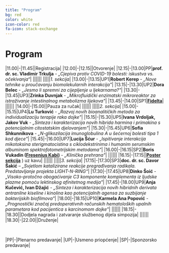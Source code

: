 ```yaml
---
title: "Program"
bg: red
color: white
icon-color: red
fa-icon: stack-exchange
---
```




# Program

|11.00|-|11.45||Registracija|
|12.00|-|12.15||Otvorenje|
|12.15|-|13.00|PP|**prof. dr. sc. Vladimir Trkulja** - *„Cjepiva protiv COVID-19 bolesti: iskustva vs. očekivanja“*|
||||||
|||||*1. sekcija*|
|13.00|-|13.15|UP1|**Robert Kerep** - *„Nove tehnike u proučavanju biomolekularnih interakcija"*|
|13.15|-|13.30|UP2|**Dora Belec** - *„Jesmo li spremni za cijepljenje u ljekarnama?"*|
|13.30|-|13.45|UP3|**Zrinka Duvnjak** - *„Mikrofluidički enzimatski mikroreaktor za istraživanje intestinalnog metabolizma lijekova"*|
|13.45|-|14.00|SP1|**[Fidelta](https://www.fidelta.eu/)**|
||||||
|14.00|-|15.00||Pauza za ručak|
||||||
|||||*2. sekcija*|
|15.00|-|15.15|UP4|**Lu Turković** - *„Razvoj novih bioanalitičkih metoda za individualizaciju terapije raka dojke"*|
|15.15|-|15.30|UP5|**Ivana Vrdoljak, Jakov Vuk** - *„Sinteza i karakterizacija novih hibrida harmina i primakina s potencijalnim citostatskim djelovanjem"*|
|15.30|-|15.45|UP6|**Sofia Shkunnikova** - *„N-glikozilacija imunoglobulina A u šećernoj bolesti tipa 1 kod djece"*|
|15.45|-|16.00|UP7|**Lucija Šćur** - *„Ispitivanje interakcija mikotoksina sterigmatocistina s ciklodekstrinima i humanim serumskim albuminom spektrofotometrijskim metodama"*|
|16.00|-|16.15|SP2|**Boris Vukadin ([Fresenius Kabi](https://www.fresenius-kabi.com/hr/))** - *„Klinička prehrana"*|
||||||
|16.15|-|17.15||[**Poster sekcija**](poster_sekcija.html)
) uz kavu|
||||||
|||||*3. sekcija*|
|17.15|-|17.30|SP3|**doc. dr. sc. Davor Šakić** – *„Svjetlom katalizirane reakcije pregrađivanja radikala. Predstavljanje projekta LIGHT-N-RING“*|
|17.30|-|17.45|UP8|**Dinko Šoić** - *„Visoko-protočno obogaćivanje C3 komponente komplementa iz ljudske plazme pomoću lektinskog afinitetnog medija"*|
|17.45|-|18.00|UP9|**Anja Kučević, Ivan Džajić** - *„Sinteza i karakterizacija novih hibridnih derivata antranilne kiseline i kinolina kao potencijalnih agensa za suzbijanje bakterijskih biofilmova"*|
|18.00|-|18.15|UP10|**Karmela Ana Popović** - *„Prognostički značaj predoperativnih računskih hematoloških upalnih parametara kod pacijentica s karcinomom dojke"*|
||||||
|18.15|-|18.30||Dodjela nagrada i zatvaranje službenog dijela simpozija|
||||||
|18.30|-|22.00||Druženje|

<br>

|PP|-|Plenarno predavanje|
|UP|-|Usmeno priopćenje|
|SP|-|Sponzorsko predavanje|

